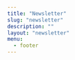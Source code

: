 ```yaml
---
title: "Newsletter"
slug: "newsletter"
description: ""
layout: "newsletter"
menu:
  - footer
---
```

